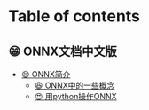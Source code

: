 # Table of contents

## 😁 ONNX文档中文版 <a href="#doc" id="doc"></a>

* [😄 ONNX简介](README.md)
  * [😆 ONNX中的一些概念](doc/onnx\_intro/onnxconcepts.md)
  * [😍 用python操作ONNX](doc/onnx\_intro/yong-python-cao-zuo-onnx.md)
